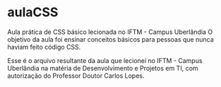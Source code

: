 # aulaCSS
 Aula prática de CSS básico lecionada no IFTM - Campus Uberlândia
 O objetivo da aula foi ensinar conceitos básicos para pessoas que nunca haviam feito código CSS.
 
 Esse é o arquivo resultante da aula que lecionei no IFTM - Campus Uberlândia na matéria de Desenvolvimento e Projetos em TI, com autorização do Professor Doutor Carlos Lopes.
